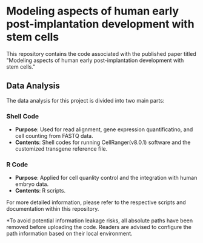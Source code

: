 # Modeling aspects of human early post-implantation development with stem cells

This repository contains the code associated with the published paper titled "Modeling aspects of human early post-implantation development with stem cells."

## Data Analysis

The data analysis for this project is divided into two main parts:

### Shell Code
- **Purpose**: Used for read alignment, gene expression quantificatino, and cell counting from FASTQ data.
- **Contents**: Shell codes for running CellRanger(v8.0.1) software and the customized transgene reference file.

### R Code
- **Purpose**: Applied for cell quanlity control and the integration with human embryo data.
- **Contents**: R scripts.

For more detailed information, please refer to the respective scripts and documentation within this repository.

*To avoid potential information leakage risks, all absolute paths have been removed before uploading the code. Readers are advised to configure the path information based on their local environment.

